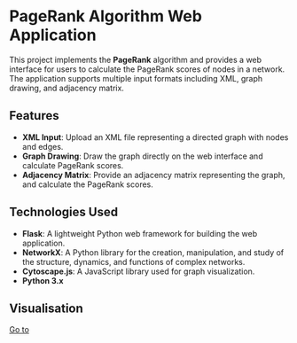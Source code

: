 # PageRank Algorithm Web Application

This project implements the **PageRank** algorithm and provides a web interface for users to calculate the PageRank scores of nodes in a network. The application supports multiple input formats including XML, graph drawing, and adjacency matrix.

## Features

- **XML Input**: Upload an XML file representing a directed graph with nodes and edges.
- **Graph Drawing**: Draw the graph directly on the web interface and calculate PageRank scores.
- **Adjacency Matrix**: Provide an adjacency matrix representing the graph, and calculate the PageRank scores.

## Technologies Used

- **Flask**: A lightweight Python web framework for building the web application.
- **NetworkX**: A Python library for the creation, manipulation, and study of the structure, dynamics, and functions of complex networks.
- **Cytoscape.js**: A JavaScript library used for graph visualization.
- **Python 3.x**

## Visualisation
[Go to](https://page-rank-score-4skr.onrender.com/)


